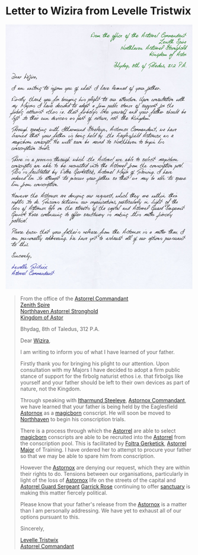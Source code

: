 # Letter to Wizira from Levelle Tristwix

<img src="../../images/papers/letters/letter-to-wizira-from-levelle-tristwix.png" width="600" />

> From the office of the [Astorrel Commandant](../../organisations/astorrel/ranks/astorrel-commandant.md)  
> [Zenith Spire](../../places/buildings/zenith-spire.md)  
> [Northhaven Astorrel Stronghold](../../places/strongholds/northhaven-astorrel-stronghold.md)  
> [Kingdom of Astor](../../civilisations/kingdom-of-astor/kingdom-of-astor.md)
>
> Bhydag, 8th of Taledus, 312 P.A.
>
> Dear [Wizira](../../characters/wizira.md),
>
> I am writing to inform you of what I have learned of your father.
>
> Firstly thank you for bringing his plight to our attention. Upon consultation with my Majors I have decided to adopt a firm public stance of support for the firbolg naturist ethos i.e. that firbolgs like yourself and your father should be left to their own devices as part of nature, not the Kingdom.
>
> Through speaking with [Itharmund Steeleye](../../characters/itharmund-steeleye.md), [Astornox Commandant](../../organisations/astornox/ranks/astornox-commandant.md), we have learned that your father is being held by the Eaglesfield [Astornox](../../organisations/astornox/astornox.md) as a [magicborn](../../civilisations/kingdom-of-astor/magicborn.md) conscript. He will soon be moved to [Northhaven](../../places/cities/northhaven.md) to begin his conscription trials.
>
> There is a process through which the [Astorrel](../../organisations/astorrel/astorrel.md) are able to select [magicborn](../../civilisations/kingdom-of-astor/magicborn.md) conscripts are able to be recruited into the [Astorrel](../../organisations/astorrel/astorrel.md) from the conscription pool. This is facilitated by [Foltra Gerketick](../../characters/foltra-gerketick.md), [Astorrel Major](../../organisations/astorrel/ranks/astorrel-major.md) of Training. I have ordered her to attempt to procure your father so that we may be able to spare him from conscription.
>
> However the [Astornox](../../organisations/astornox/astornox.md) are denying our request, which they are within their rights to do. Tensions between our organisations, particularly in light of the loss of [Astornox](../../organisations/astornox/astornox.md) life on the streets of the capital and [Astorrel Guard Sergeant](../../organisations/astorrel/ranks/astorrel-guard-sergeant.md) [Garrick Rose](../../characters/garrick-rose.md) continuing to offer [sanctuary](../../organisations/astorrel/sanctuary.md) is making this matter fiercely political.
>
> Please know that your father's release from the [Astornox](../../organisations/astornox/astornox.md) is a matter than I am personally addressing. We have yet to exhaust all of our options pursuant to this.
>
> Sincerely,
>
> [Levelle Tristwix](../../characters/levelle-tristwix.md)  
> [Astorrel Commandant](../../organisations/astorrel/ranks/astorrel-commandant.md)
